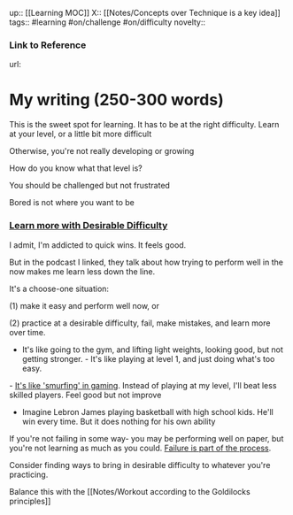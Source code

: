 up:: [[Learning MOC]]
X:: [[Notes/Concepts over Technique is a key idea]]
tags:: #learning #on/challenge #on/difficulty
novelty::

### Link to Reference
url: 

# My writing (250-300 words)

This is the sweet spot for learning.
It has to be at the right difficulty.
Learn at your level, 
or a little bit more difficult

Otherwise, you're not really developing
or growing

How do you know what that level is?

You should be challenged
but not frustrated

Bored is not where you want to be

### [Learn more with Desirable Difficulty](https://shoutout.wix.com/so/15NhoKjLc/c?w=2l9sQl7xb0iraf1U2wnrnjd5KFqt0jTZSX21FlcevBo.eyJ1IjoiaHR0cHM6Ly90aGVsZWFybmVybGFiLmNvbS9kZXNpcmFibGUtZGlmZmljdWx0aWVzLyIsInIiOiI1MzIyMTBmZC1lZGI3LTRkNmQtMjNjZS1hYWU0YWE1M2YyODQiLCJtIjoibHAifQ)

I admit, I'm addicted to quick wins. It feels good. 

But in the podcast I linked, they talk about how trying to perform well in the now makes me learn less down the line.

It's a choose-one situation:

(1) make it easy and perform well now, or

(2) practice at a desirable difficulty, fail, make mistakes, and learn more over time.

- It's like going to the gym, and lifting light weights, looking good, but not getting stronger. - It's like playing at level 1, and just doing what's too easy. 

- [It's like 'smurfing' in gaming](https://shoutout.wix.com/so/15NhoKjLc/c?w=jGdpYYerqTLhRhclzlBDVzE22qAhEf7ycnA6CyfhmOg.eyJ1IjoiaHR0cHM6Ly93d3cuZGFpbHlkb3QuY29tL3BhcnNlYy93aGF0LWlzLXNtdXJmaW5nLWdhbWluZy8iLCJyIjoiNTMyMjEwZmQtZWRiNy00ZDZkLTIzY2UtYWFlNGFhNTNmMjg0IiwibSI6ImxwIn0). Instead of playing at my level, I'll beat less skilled players. Feel good but not improve

- Imagine Lebron James playing basketball with high school kids. He'll win every time. But it does nothing for his own ability

If you're not failing in some way- you may be performing well on paper, but you're not learning as much as you could. [Failure is part of the process](https://shoutout.wix.com/so/15NhoKjLc/c?w=DWemoJfoSMnqzWQE2492OL7UhzpOa8fcfEX3A6SCpZI.eyJ1IjoiaHR0cHM6Ly93d3cuZml0Zm9ybGlmZS5waC9wb3N0L2ZhaWx1cmUtaXMtYW4tb3B0aW9uLWhvdy10by1kZXNpZ24teW91ci1oZWFsdGgiLCJyIjoiNTMyMjEwZmQtZWRiNy00ZDZkLTIzY2UtYWFlNGFhNTNmMjg0IiwibSI6ImxwIn0).

Consider finding ways to bring in desirable difficulty to whatever you're practicing.

Balance this with the [[Notes/Workout according to the Goldilocks principles]]